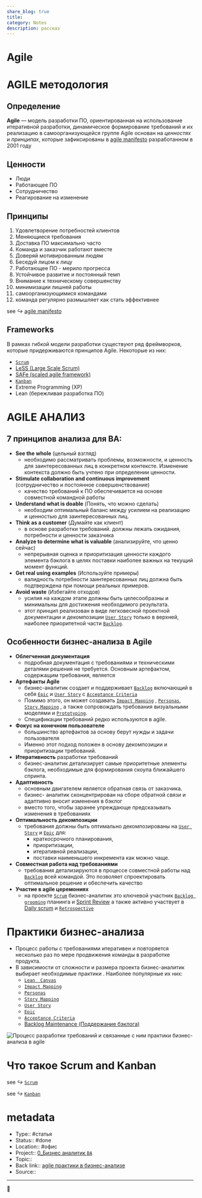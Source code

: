 ```yaml
---
share_blog: true
title:
category: Notes
description: рассказ
---
```

# Agile

# AGILE методология

## Определение 
**Agile**  —  модель  разработки  ПО,  ориентированная  на  использование итеративной разработки, динамическое формирование требований и их реализацию в самоорганизующейся группе
Agile основан на *ценностях* и *принципах*, которые зафиксированы в [agile manifesto](agile%20manifesto.md) разработанном в 2001 году

## Ценности
- Люди 
- Работающее ПО
- Сотрудничество
- Реагирование на изменение

## Принципы
1. Удовлетворение потребностей клиентов
2. Меняющиеся требования
3. Доставка ПО максимально часто
4. Команда и заказчик работают вместе
5. Доверяй мотивированным людям
6. Беседуй лицом к лицу
7. Работающее ПО - мерило прогресса
8. Устойчивое развитие и постоянный темп
9. Внимание к техническому совершенству
10. минимизации лишней работы
11. самоорганизующимися командами
12. команда регулярно размышляет как стать эффективнее

 see *↪* [agile manifesto](agile%20manifesto.md#Принципы-Agile) 


## Frameworks
В  рамках  гибкой  модели  разработки  существуют  ряд   фреймворков,  которые придерживаются  принципов Agile. Некоторые из них: 
- [`Scrum`](INBOX/`Scrum`.md)
- [ LeSS (Large Scale Scrum)](https://less.works/less/framework/index.html)
- [ SAFe (scaled agile framework) ](https://www.scaledagileframework.com/)
- [`Kanban`](INBOX/`Kanban`.md)
- Extreme Programming (XP)
- Lean (бережливая разработка ПО)

# AGILE АНАЛИЗ

## 7 принципов анализа для BA: 

- **See the whole** (цельный взгляд) 
	- необходимо рассматривать проблемы, возможности, и ценность для заинтересованных лиц в конкретном контексте. Изменение контекста должно быть учтено при определении ценности.
- **Stimulate collaboration and continuous improvement** (сотрудничество и постоянное совершенствование)
	- качество требований к ПО обеспечивается на основе совместной командной работы
- **Understand what is doable** (Понять, что можно сделать) 
	- необходим оптимальный баланс между усилием на реализацию и ценностью для заинтересованных лиц. 
- **Think as a customer** (Думайте как клиент)
	-  в  основе  разработки требований.  должны лежать ожидания, потребности и ценности заказчика
- **Analyze to determine what is valuable** (анализируйте, что ценно сейчас)
	- непрерывная оценка и приоритизация ценности каждого  элемента  бэклога  в  целях  поставки  наиболее  важных  на текущий момент функций. 
- **Get  real  using examples**  (Используйте примеры)
	- валидность  потребности  заинтересованных  лиц  должна  быть подтверждена при помощи реальных примеров. 
- **Avoid waste** (Избегайте отходов)
	- усилия на каждом этапе должны быть целесообразны и минимальны для достижения необходимого результата. 
	- этот принцип реализован в виде легковесной проектной документации и  декомпозиции [`User Story`](`User%20Story`.md) только в верхней, наиболее приоритетной части [`Backlog`](`Backlog`.md). 

## Особенности бизнес-анализа в Agile

- **Облегченная документация** 
	- подробная  документация  с  требованиями  и техническими  деталями  решения  не  требуется.  Основным  артефактом,  содержащим требования, является 
- **Артефакты  Agile**
	- бизнес-аналитик  создает  и поддерживает [`Backlog`](`Backlog`.md) включающий в себя [`Epic`](`Epic`.md) и [`User Story`](`User%20Story`.md) с  [`Acceptance Criteria`](`Acceptance%20Criteria`.md) 
	- Помимо этого, он может создавать [`Impact Mapping`](`Impact%20Mapping`.md) , [`Personas`](`Personas`.md), [`Story Mapping`](`Story%20Mapping`.md) , а  также сопровождать  требования  визуальными  моделями  и [`Prototyping`](`Prototyping`.md). 
	- Спецификации требований редко используются в agile. 
- **Фокус  на  конечном  пользователе**
	- большинство  артефактов за основу берут нужды и задачи пользователя
	- Именно этот подход положен в основу декомпозиции и приоритизации требований. 
- **Итеративность** разработки требований
	- бизнес-аналитик детализирует самые приоритетные элементы бэклога, необходимые для формирования скоупа ближайшего спринта. 
- **Адаптивность** 
	- основным  двигателем   является обратная  связь  от  заказчика.  
	- бизнес- аналитик сконцентрирован на сборе обратной связи и адаптивно вносит изменения в бэклог 
	- вместо  того,  чтобы заранее  упреждающе предсказывать  изменения  в  требованиях
- **Оптимальность  декомпозиции**  
	- требования  должны  быть  оптимально декомпозированы  на [`User Story`](`User%20Story`.md) и [`Epic`](`Epic`.md)  для:
		- краткосрочного  планирования, 
		- приоритизации, 
		- итеративной  реализации, 
		- поставки наименьшего инкремента как можно чаще.  
- **Совместная  работа  над  требованиями**  
	- требования  детализируются  в процессе совместной работы над [`Backlog`](`Backlog`.md) всей командой. Это позволяет спроектировать оптимальное решение и обеспечить качество
- **Участие в agile церемониях** 
	- на проекте [`Scrum`](INBOX/`Scrum`.md) бизнес-аналитик это ключевой участник [`Backlog grooming`](INBOX/`Backlog%20grooming`.md) планинга и [Sprint Review](Sprint%20Review.md) а также активно участвует в [Daily scrum](Daily%20scrum.md) и [`Retrospective`](`Retrospective`.md) 


# Практики бизнес-анализа
- Процесс работы с требованиями итеративен и повторяется несколько раз по мере продвижения команды в разработке продукта. 
- В зависимости от сложности и размера проекта бизнес-аналитик выбирает необходимые практики . Наиболее популярные их них:
	- [`Lean  Canvas`](`Lean%20%20Canvas`.md) 
	- [`Impact Mapping`](`Impact%20Mapping`.md)
	- [`Personas`](`Personas`.md)
	- [`Story Mapping`](`Story%20Mapping`.md)
	- [`User Story`](`User%20Story`.md)
	- [`Epic`](`Epic`.md)
	- [`Acceptance Criteria`](`Acceptance%20Criteria`.md)
	- [Backlog Maintenance (Поддержание бэклога)](Backlog%20Maintenance%20(Поддержание%20бэклога).md)


![Процесс разработки требований и связанные с ним практики бизнес-анализа в agile](_Files_/f29a641a3006e628154dd33c354fbccf.png)


# Что такое Scrum and Kanban

see *↪* [`Scrum`](INBOX/`Scrum`.md)

see *↪* [`Kanban`](INBOX/`Kanban`.md)

# metadata
- Type:: #статья 
- Status:: #done 
- Location:: #офис 
- Project:: [0_Бизнес аналитик `BA`](INBOX/0_Бизнес%20аналитик%20`BA`.md)
- Topic:: 
- Back link:: [agile практики в бизнес-анализе](agile%20практики%20в%20бизнес-анализе.md)
- Source:: 
____________
🔻​

